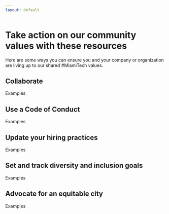 ```yaml
---
layout: default
---
```

# Take action on our community values with these resources
Here are some ways you can ensure you and your company or organization are living up to our shared #MiamiTech values.

## Collaborate
Examples

## Use a Code of Conduct
Examples

## Update your hiring practices
Examples

## Set and track diversity and inclusion goals
Examples

## Advocate for an equitable city
Examples

